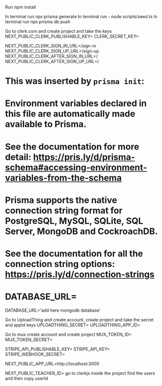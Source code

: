 Run npm install
<!-- Run This three commands after you get the keys from clerk, Mux, Stripe, Uploadthing, and Mongodb database -->
In terminal run npx prisma generate
In terminal run - node scripts/seed.ts
In terminal run npx prisma db push

Go to clerk.com and create project and take the keys
NEXT_PUBLIC_CLERK_PUBLISHABLE_KEY=
CLERK_SECRET_KEY=

NEXT_PUBLIC_CLERK_SIGN_IN_URL=/sign-in
NEXT_PUBLIC_CLERK_SIGN_UP_URL=/sign-up
NEXT_PUBLIC_CLERK_AFTER_SIGN_IN_URL=/
NEXT_PUBLIC_CLERK_AFTER_SIGN_UP_URL=/

# This was inserted by `prisma init`:

# Environment variables declared in this file are automatically made available to Prisma.

# See the documentation for more detail: https://pris.ly/d/prisma-schema#accessing-environment-variables-from-the-schema

# Prisma supports the native connection string format for PostgreSQL, MySQL, SQLite, SQL Server, MongoDB and CockroachDB.

# See the documentation for all the connection string options: https://pris.ly/d/connection-strings

# DATABASE_URL=

DATABASE_URL='add here mongodb database'

Go to UploadThing and create account, create project and take the secret and appId keys
UPLOADTHING_SECRET=
UPLOADTHING_APP_ID=

Go to mux create account and create project
MUX_TOKEN_ID=
MUX_TOKEN_SECRET=

STRIPE_API_PUBLISHABLE_KEY=
STRIPE_API_KEY=
STRIPE_WEBHOOK_SECRET=

NEXT_PUBLIC_APP_URL=http://localhost:3000

NEXT_PUBLIC_TEACHER_ID= go to clerkjs inside the project find the users and then copy userId
